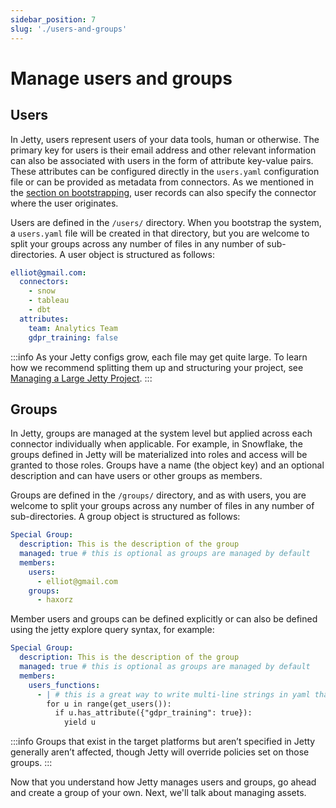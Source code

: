 ```yaml
---
sidebar_position: 7
slug: './users-and-groups'
---
```


# Manage users and groups

## Users

In Jetty, users represent users of your data tools, human or otherwise. The primary key for users is their email address and other relevant information can also be associated with users in the form of attribute key-value pairs. These attributes can be configured directly in the `users.yaml` configuration file or can be provided as metadata from connectors. As we mentioned in the [section on bootstrapping](./5-bootstrap.md), user records can also specify the connector where the user originates.

Users are defined in the `/users/` directory. When you bootstrap the system, a `users.yaml` file will be created in that directory, but you are welcome to split your groups across any number of files in any number of sub-directories. A user object is structured as follows:

```yaml
elliot@gmail.com:
  connectors:
    - snow
    - tableau
    - dbt
  attributes:
    team: Analytics Team
    gdpr_training: false
```

:::info
As your Jetty configs grow, each file may get quite large. To learn how we recommend splitting them up and structuring your project, see [Managing a Large Jetty Project](#).
:::

## Groups

In Jetty, groups are managed at the system level but applied across each connector individually when applicable. For example, in Snowflake, the groups defined in Jetty will be materialized into roles and access will be granted to those roles. Groups have a name (the object key) and an optional description and can have users or other groups as members.

Groups are defined in the `/groups/` directory, and as with users, you are welcome to split your groups across any number of files in any number of sub-directories. A group object is structured as follows:

```yaml
Special Group:
  description: This is the description of the group
  managed: true # this is optional as groups are managed by default
  members:
    users:
      - elliot@gmail.com
    groups:
      - haxorz
```

Member users and groups can be defined explicitly or can also be defined using the jetty explore query syntax, for example:

```yaml
Special Group:
  description: This is the description of the group
  managed: true # this is optional as groups are managed by default
  members:
    users_functions:
      - | # this is a great way to write multi-line strings in yaml that respect leading whitespace
        for u in range(get_users()):
          if u.has_attribute({"gdpr_training": true}):
            yield u
```

:::info
Groups that exist in the target platforms but aren’t specified in Jetty generally aren’t affected, though Jetty will override policies set on those groups.
:::

Now that you understand how Jetty manages users and groups, go ahead and create a group of your own. Next, we'll talk about managing assets.
